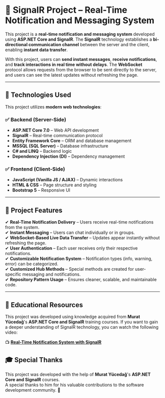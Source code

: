 # 📡 SignalR Project – Real-Time Notification and Messaging System  

This project is a **real-time notification and messaging system** developed using **ASP.NET Core and SignalR**. The **SignalR** technology establishes a **bi-directional communication channel** between the server and the client, enabling **instant data transfer**.  

With this project, users can **send instant messages**, **receive notifications**, and **track interactions in real time without delays**. The **WebSocket** protocol allows requests from the browser to be sent directly to the server, and users can see the latest updates without refreshing the page.  

---

## 🚀 Technologies Used  

This project utilizes **modern web technologies**:  

### ✅ Backend (Server-Side)  
- **ASP.NET Core 7.0** – Web API development  
- **SignalR** – Real-time communication protocol  
- **Entity Framework Core** – ORM and database management  
- **MSSQL (SQL Server)** – Database infrastructure  
- **C# and LINQ** – Backend logic  
- **Dependency Injection (DI)** – Dependency management  

### ✅ Frontend (Client-Side)  
- **JavaScript (Vanilla JS / AJAX)** – Dynamic interactions  
- **HTML & CSS** – Page structure and styling  
- **Bootstrap 5** – Responsive UI  

---

## 🎯 Project Features  

✔ **Real-Time Notification Delivery** – Users receive real-time notifications from the system.  
✔ **Instant Messaging** – Users can chat individually or in groups.  
✔ **WebSocket-Based Live Data Transfer** – Updates appear instantly without refreshing the page.  
✔ **User Authentication** – Each user receives only their respective notifications.  
✔ **Customizable Notification System** – Notification types (info, warning, error) can be categorized.  
✔ **Customized Hub Methods** – Special methods are created for user-specific messaging and notifications.  
✔ **Repository Pattern Usage** – Ensures cleaner, scalable, and maintainable code.  

---

## 🎥 Educational Resources  

This project was developed using knowledge acquired from **Murat Yücedağ**'s **ASP.NET Core and SignalR** training courses. If you want to gain a deeper understanding of SignalR technology, you can watch the following video:  

📺 **[Real-Time Notification System with SignalR](https://www.youtube.com/watch?v=YPk4QVeJaPk)**  

## 🎓 Special Thanks  

This project was developed with the help of **Murat Yücedağ**'s **ASP.NET Core and SignalR** courses.  
A special thanks to him for his valuable contributions to the software development community. 🙌  
